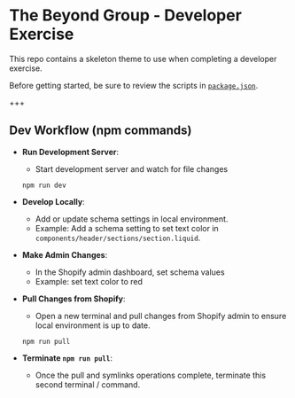 # The Beyond Group - Developer Exercise

This repo contains a skeleton theme to use when completing a developer exercise.

Before getting started, be sure to review the scripts in [`package.json`](./package.json).

+++


## Dev Workflow (npm commands)

- **Run Development Server**:
    - Start development server and watch for file changes
    
    ```
    npm run dev
    ```
    
- **Develop Locally**:
    - Add or update schema settings in local environment.
    - Example: Add a schema setting to set text color in `components/header/sections/section.liquid`.
- **Make Admin Changes**:
    - In the Shopify admin dashboard, set schema values
    - Example: set text color to red
- **Pull Changes from Shopify**:
    - Open a new terminal and pull changes from Shopify admin to ensure local environment is up to date.
    
    ```
    npm run pull
    ```
    
- **Terminate `npm run pull`**:
    - Once the pull and symlinks operations complete, terminate this second terminal / command.